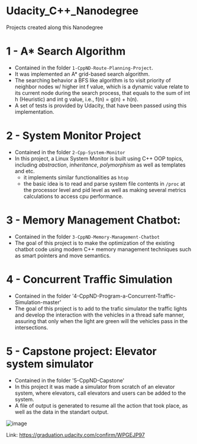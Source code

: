 # Udacity_C++_Nanodegree
Projects created along this Nanodegree

# 1 - A* Search Algorithm
- Contained in the folder `1-CppND-Route-Planning-Project`.
- It was implemented an A* grid-based search algorithm.
- The searching behavior a BFS like algorithm is to visit priority of neighbor nodes w/ higher int f value, which is a dynamic value relate to its current node during the search process, that equals to the sum of int h (Heuristic) and int g value, i.e., f(n) = g(n) + h(n).
- A set of tests is provided by Udacity, that have been passed using this implementation.

# 2 - System Monitor Project
* Contained in the folder `2-Cpp-System-Monitor`
* In this project, a Linux System Monitor is built using C++ OOP topics, including *abstraction*, *inheritance*, *polymorphism* as well as templates and etc.
    * it implements similar functionalities as `htop`
    * the basic idea is to read and parse system file contents in `/proc` at the processor level and pid level as well as making several metrics calculations
      to access cpu performance.
    
# 3 - Memory Management Chatbot:
* Contained in the folder `3-CppND-Memory-Management-Chatbot`
* The goal of this project is to make the optimization of the existing chatbot code using modern C++ memory management techniques such as smart pointers and move    semantics.

# 4 - Concurrent Traffic Simulation
* Contained in the folder '4-CppND-Program-a-Concurrent-Traffic-Simulation-master'
* The goal of this project is to add to the trafic simulator the traffic lights and develop the interaction with the vehicles
in a thread safe manner, assuring that only when the light are green will the vehicles pass in the intersections. 

# 5 - Capstone project: Elevator system simulator
* Contained in the folder '5-CppND-Capstone'
* In this project it was made a simulator from scratch of an elevator system, where elevators, call elevators and users can be added to the system.
* A file of output is generated to resume all the action that took place, as well as the data in the standart output.

![image](https://user-images.githubusercontent.com/31144077/161641043-fe548aee-629a-411b-a0e2-464fab4e7ae8.png)

Link: https://graduation.udacity.com/confirm/WPGEJP97
